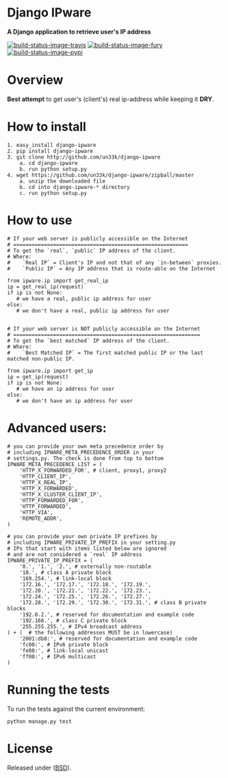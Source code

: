 Django IPware
====================

**A Django application to retrieve user's IP address**

[![build-status-image-travis]][travis]
[![build-status-image-fury]][fury]
[![build-status-image-pypi]][pypi]


Overview
====================

**Best attempt** to get user's (client's) real ip-address while keeping it **DRY**.

How to install
====================

    1. easy_install django-ipware
    2. pip install django-ipware
    3. git clone http://github.com/un33k/django-ipware
        a. cd django-ipware
        b. run python setup.py
    4. wget https://github.com/un33k/django-ipware/zipball/master
        a. unzip the downloaded file
        b. cd into django-ipware-* directory
        c. run python setup.py


How to use
====================

    # If your web server is publicly accessible on the Internet
    # =========================================================
    # To get the `real`, `public` IP address of the client.
    # Where:
    #    `Real IP` = Client's IP and not that of any `in-between` proxies.
    #    `Public IP` = Any IP address that is route-able on the Internet

    from ipware.ip import get_real_ip
    ip = get_real_ip(request)
    if ip is not None:
       # we have a real, public ip address for user
    else:
       # we don't have a real, public ip address for user


    # If your web server is NOT publicly accessible on the Internet
    # =============================================================
    # To get the `best matched` IP address of the client.
    # Where:
    #    `Best Matched IP` = The first matched public IP or the last matched non-public IP.

    from ipware.ip import get_ip
    ip = get_ip(request)
    if ip is not None:
       # we have an ip address for user
    else:
       # we don't have an ip address for user


Advanced users:
====================

    # you can provide your own meta precedence order by
    # including IPWARE_META_PRECEDENCE_ORDER in your
    # settings.py. The check is done from top to bottom
    IPWARE_META_PRECEDENCE_LIST = (
        'HTTP_X_FORWARDED_FOR', # client, proxy1, proxy2
        'HTTP_CLIENT_IP',
        'HTTP_X_REAL_IP',
        'HTTP_X_FORWARDED',
        'HTTP_X_CLUSTER_CLIENT_IP',
        'HTTP_FORWARDED_FOR',
        'HTTP_FORWARDED',
        'HTTP_VIA',
        'REMOTE_ADDR',
    )

    # you can provide your own private IP prefixes by
    # including IPWARE_PRIVATE_IP_PREFIX in your setting.py
    # IPs that start with items listed below are ignored
    # and are not considered a `real` IP address
    IPWARE_PRIVATE_IP_PREFIX = (
        '0.', '1.', '2.', # externally non-routable
        '10.', # class A private block
        '169.254.', # link-local block
        '172.16.', '172.17.', '172.18.', '172.19.',
        '172.20.', '172.21.', '172.22.', '172.23.',
        '172.24.', '172.25.', '172.26.', '172.27.',
        '172.28.', '172.29.', '172.30.', '172.31.', # class B private blocks
        '192.0.2.', # reserved for documentation and example code
        '192.168.', # class C private block
        '255.255.255.', # IPv4 broadcast address
    ) + (  # the following addresses MUST be in lowercase)
        '2001:db8:', # reserved for documentation and example code
        'fc00:', # IPv6 private block
        'fe80:', # link-local unicast
        'ff00:', # IPv6 multicast
    )


Running the tests
====================

To run the tests against the current environment:

    python manage.py test


License
====================

Released under ([BSD](LICENSE.md)).


[build-status-image-travis]: https://secure.travis-ci.org/un33k/django-ipware.png?branch=master
[travis]: http://travis-ci.org/tomchristie/django-ipware?branch=master

[build-status-image-fury]: https://badge.fury.io/py/django-ipware.png
[fury]: http://badge.fury.io/py/django-ipware

[build-status-image-pypi]: https://pypip.in/d/django-ipware/badge.png
[pypi]: https://crate.io/packages/django-ipware?version=latest

